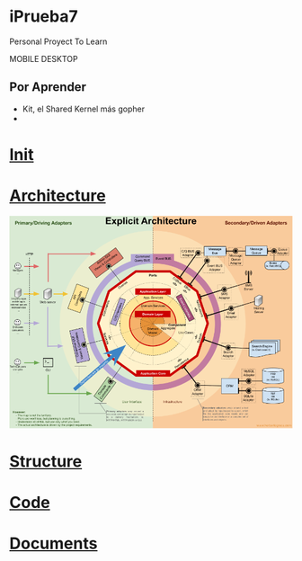 # iPrueba7
Personal Proyect To Learn

MOBILE
DESKTOP

## Por Aprender

- Kit, el Shared Kernel más gopher
-

# [Init][Init]
# [Architecture][Architecture]
![Explicit Architecture][eaimg]
# [Structure][Structure]
# [Code][Code]
# [Documents][Doc]




[Init]: https://herbertograca.com/2017/07/03/the-software-architecture-chronicles/

[Architecture]: https://herbertograca.com/2017/11/16/explicit-architecture-01-ddd-hexagonal-onion-clean-cqrs-how-i-put-it-all-together/

[Structure]: https://herbertograca.com/2019/06/05/reflecting-architecture-and-domain-in-code/

[Code]: https://github.com/hgraca/explicit-architecture-php/

[Doc]: https://herbertograca.com/2019/08/12/documenting-software-architecture/

[eaimg]: /assets/img/1.ExplicitArchitecture.png

